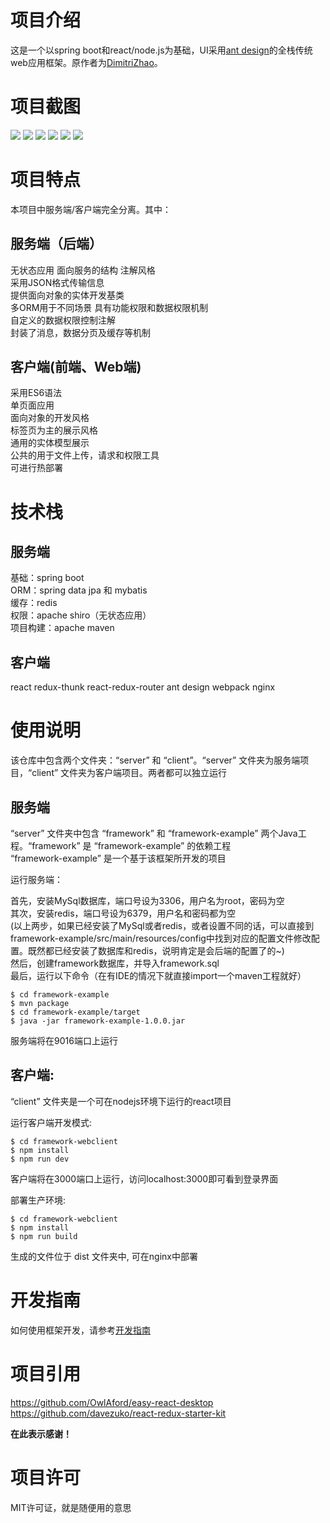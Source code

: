 # 项目介绍

这是一个以spring boot和react/node.js为基础，UI采用<a href="https://ant.design/index-cn">ant design</a>的全栈传统web应用框架。原作者为[DimitriZhao](https://github.com/DimitriZhao)。

             
# 项目截图       
<img src="https://github.com/DimitriZhao/screenshots/blob/master/sinosteel/framework0.png" />      
<img src="https://github.com/DimitriZhao/screenshots/blob/master/sinosteel/framework1.png" />  
<img src="https://github.com/DimitriZhao/screenshots/blob/master/sinosteel/framework2.png" />  
<img src="https://github.com/DimitriZhao/screenshots/blob/master/sinosteel/framework3.png" />  
<img src="https://github.com/DimitriZhao/screenshots/blob/master/sinosteel/framework4.png" />       
<img src="https://github.com/DimitriZhao/screenshots/blob/master/sinosteel/framework5.png" />   
                          
# 项目特点

本项目中服务端/客户端完全分离。其中：

## 服务端（后端）
无状态应用
面向服务的结构
注解风格       
采用JSON格式传输信息         
提供面向对象的实体开发基类        
多ORM用于不同场景
具有功能权限和数据权限机制        
自定义的数据权限控制注解        
封装了消息，数据分页及缓存等机制          

## 客户端(前端、Web端)
采用ES6语法   
单页面应用    
面向对象的开发风格      
标签页为主的展示风格    
通用的实体模型展示      
公共的用于文件上传，请求和权限工具             
可进行热部署          

# 技术栈
## 服务端   
基础：spring boot    
ORM：spring data jpa 和 mybatis        
缓存：redis      
权限：apache shiro（无状态应用）    
项目构建：apache maven      

## 客户端
react
redux-thunk 
react-redux-router
ant design
webpack
nginx

# 使用说明
该仓库中包含两个文件夹：“server” 和 “client”。“server” 文件夹为服务端项目，“client” 文件夹为客户端项目。两者都可以独立运行

## 服务端
“server” 文件夹中包含 “framework” 和 “framework-example” 两个Java工程。“framework” 是 “framework-example” 的依赖工程  
“framework-example” 是一个基于该框架所开发的项目 

运行服务端：

首先，安装MySql数据库，端口号设为3306，用户名为root，密码为空     
其次，安装redis，端口号设为6379，用户名和密码都为空         
(以上两步，如果已经安装了MySql或者redis，或者设置不同的话，可以直接到framework-example/src/main/resources/config中找到对应的配置文件修改配置。既然都已经安装了数据库和redis，说明肯定是会后端的配置了的~)                  
然后，创建framework数据库，并导入framework.sql         
最后，运行以下命令（在有IDE的情况下就直接import一个maven工程就好）      
                     
```             
$ cd framework-example               
$ mvn package              
$ cd framework-example/target               
$ java -jar framework-example-1.0.0.jar       
```               

服务端将在9016端口上运行             
                   
## 客户端:
“client” 文件夹是一个可在nodejs环境下运行的react项目 

运行客户端开发模式:  

```            
$ cd framework-webclient
$ npm install             
$ npm run dev            
```           
               
客户端将在3000端口上运行，访问localhost:3000即可看到登录界面                  
                
部署生产环境:  

```                  
$ cd framework-webclient                 
$ npm install                     
$ npm run build         
```                       

生成的文件位于 dist 文件夹中, 可在nginx中部署                  

# 开发指南
如何使用框架开发，请参考<a href="https://github.com/caochun/sinosteel/blob/master/README-Dev_Guide.md">开发指南</a>

# 项目引用                 
https://github.com/OwlAford/easy-react-desktop                          
https://github.com/davezuko/react-redux-starter-kit                

**在此表示感谢！**        

# 项目许可
MIT许可证，就是随便用的意思             